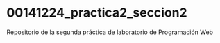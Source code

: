 # 00141224_practica2_seccion2
Repositorio de la segunda práctica de laboratorio de Programación Web
